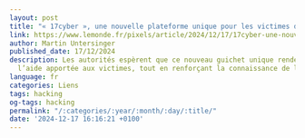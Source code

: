 ```yaml
---
layout: post
title: "« 17cyber », une nouvelle plateforme unique pour les victimes de cybermalveillance"
link: https://www.lemonde.fr/pixels/article/2024/12/17/17cyber-une-nouvelle-plateforme-unique-pour-les-victimes-de-cybermalveillance_6453498_4408996.html
author: Martin Untersinger
published_date: 17/12/2024
description: Les autorités espèrent que ce nouveau guichet unique rende plus lisible
  l’aide apportée aux victimes, tout en renforçant la connaissance de la menace cybercriminelle.
language: fr
categories: Liens
tags: hacking
og-tags: hacking
permalink: "/:categories/:year/:month/:day/:title/"
date: '2024-12-17 16:16:21 +0100'
---
```

